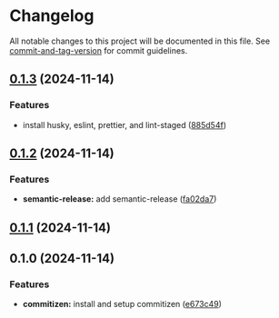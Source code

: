 # Changelog

All notable changes to this project will be documented in this file. See [commit-and-tag-version](https://github.com/absolute-version/commit-and-tag-version) for commit guidelines.

## [0.1.3](https://github.com/mrcreel/nextjs-project-template/compare/v0.1.2...v0.1.3) (2024-11-14)


### Features

* install husky, eslint, prettier, and lint-staged ([885d54f](https://github.com/mrcreel/nextjs-project-template/commit/885d54f19d66267246256a00a9a57e1d5ec3f5fe))

## [0.1.2](https://github.com/mrcreel/nextjs-project-template/compare/v0.1.1...v0.1.2) (2024-11-14)


### Features

* **semantic-release:** add semantic-release ([fa02da7](https://github.com/mrcreel/nextjs-project-template/commit/fa02da7b90776c29bea4b819cda5057b04655861))

## [0.1.1](https://github.com/mrcreel/nextjs-project-template/compare/v0.1.0...v0.1.1) (2024-11-14)

## 0.1.0 (2024-11-14)


### Features

* **commitizen:** install and setup commitizen ([e673c49](https://github.com/mrcreel/nextjs-project-template/commit/e673c49dbd2fad414170dd925bf8f83ebe527c28))
